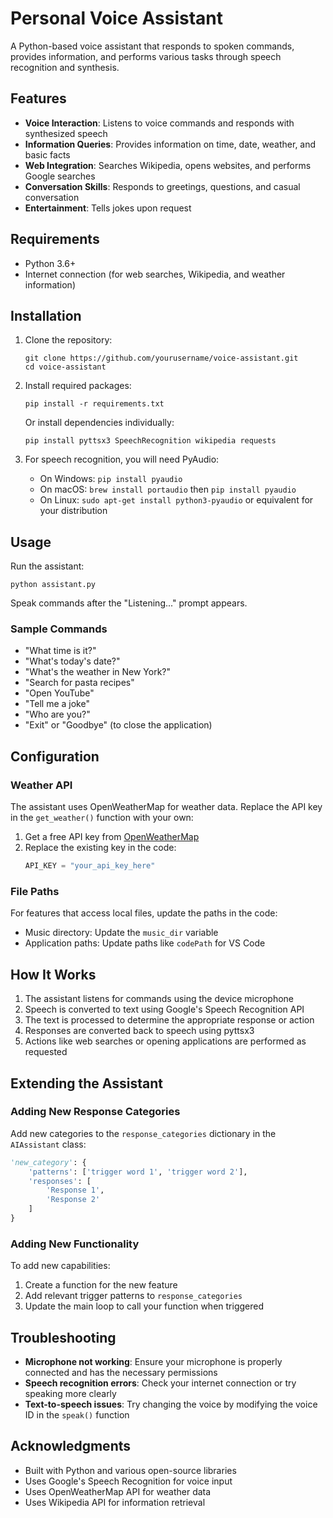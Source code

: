 # Personal Voice Assistant

A Python-based voice assistant that responds to spoken commands, provides information, and performs various tasks through speech recognition and synthesis.

## Features

- **Voice Interaction**: Listens to voice commands and responds with synthesized speech
- **Information Queries**: Provides information on time, date, weather, and basic facts
- **Web Integration**: Searches Wikipedia, opens websites, and performs Google searches
- **Conversation Skills**: Responds to greetings, questions, and casual conversation
- **Entertainment**: Tells jokes upon request

## Requirements

- Python 3.6+
- Internet connection (for web searches, Wikipedia, and weather information)

## Installation

1. Clone the repository:
   ```
   git clone https://github.com/yourusername/voice-assistant.git
   cd voice-assistant
   ```

2. Install required packages:
   ```
   pip install -r requirements.txt
   ```

   Or install dependencies individually:
   ```
   pip install pyttsx3 SpeechRecognition wikipedia requests
   ```

3. For speech recognition, you will need PyAudio:
   - On Windows: `pip install pyaudio`
   - On macOS: `brew install portaudio` then `pip install pyaudio`
   - On Linux: `sudo apt-get install python3-pyaudio` or equivalent for your distribution

## Usage

Run the assistant:
```
python assistant.py
```

Speak commands after the "Listening..." prompt appears.

### Sample Commands

- "What time is it?"
- "What's today's date?"
- "What's the weather in New York?"
- "Search for pasta recipes"
- "Open YouTube"
- "Tell me a joke"
- "Who are you?"
- "Exit" or "Goodbye" (to close the application)

## Configuration

### Weather API

The assistant uses OpenWeatherMap for weather data. Replace the API key in the `get_weather()` function with your own:

1. Get a free API key from [OpenWeatherMap](https://openweathermap.org/api)
2. Replace the existing key in the code:
   ```python
   API_KEY = "your_api_key_here"
   ```

### File Paths

For features that access local files, update the paths in the code:

- Music directory: Update the `music_dir` variable
- Application paths: Update paths like `codePath` for VS Code

## How It Works

1. The assistant listens for commands using the device microphone
2. Speech is converted to text using Google's Speech Recognition API
3. The text is processed to determine the appropriate response or action
4. Responses are converted back to speech using pyttsx3
5. Actions like web searches or opening applications are performed as requested

## Extending the Assistant

### Adding New Response Categories

Add new categories to the `response_categories` dictionary in the `AIAssistant` class:

```python
'new_category': {
    'patterns': ['trigger word 1', 'trigger word 2'],
    'responses': [
        'Response 1',
        'Response 2'
    ]
}
```

### Adding New Functionality

To add new capabilities:
1. Create a function for the new feature
2. Add relevant trigger patterns to `response_categories`
3. Update the main loop to call your function when triggered

## Troubleshooting

- **Microphone not working**: Ensure your microphone is properly connected and has the necessary permissions
- **Speech recognition errors**: Check your internet connection or try speaking more clearly
- **Text-to-speech issues**: Try changing the voice by modifying the voice ID in the `speak()` function

## Acknowledgments

- Built with Python and various open-source libraries
- Uses Google's Speech Recognition for voice input
- Uses OpenWeatherMap API for weather data
- Uses Wikipedia API for information retrieval
